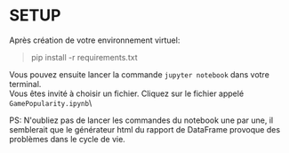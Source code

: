 # SETUP
Après création de votre environnement virtuel:
> pip install -r requirements.txt

Vous pouvez ensuite lancer la commande `jupyter notebook` dans votre terminal. \
Vous êtes invité à choisir un fichier. Cliquez sur le fichier appelé `GamePopularity.ipynb`\

PS: N'oubliez pas de lancer les commandes du notebook une par une, il semblerait que le générateur html du rapport de DataFrame provoque des problèmes dans le cycle de vie.